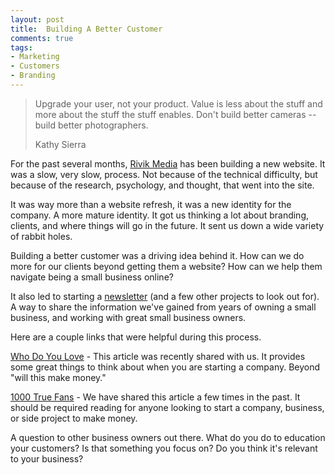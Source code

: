 ```yaml
---
layout: post
title:  Building A Better Customer
comments: true
tags:
- Marketing
- Customers
- Branding
---
```

> Upgrade your user, not your product. Value is less about the stuff and more about the stuff the stuff enables. Don't build better cameras -- build better photographers.
>
> Kathy Sierra

For the past several months, [Rivik Media](https://rivikmedia.com) has been building a new website. It was a slow, very slow, process. Not because of the technical difficulty, but because of the research, psychology, and thought, that went into the site.

It was way more than a website refresh, it was a new identity for the company. A more mature identity. It got us thinking a lot about branding, clients, and where things will go in the future. It sent us down a wide variety of rabbit holes. 

Building a better customer was a driving idea behind it. How can we do more for our clients beyond getting them a website? How can we help them navigate being a small business online? 

It also led to starting a [newsletter](https://rivikmedia.com/newsletter) (and a few other projects to look out for). A way to share the information we've gained from years of owning a small business, and working with great small business owners. 

Here are a couple links that were helpful during this process. 

[Who Do You Love](https://justinjackson.ca/who-do-you-love) - This article was recently shared with us. It provides some great things to think about when you are starting a company. Beyond "will this make money." 

[1000 True Fans](https://kk.org/thetechnium/1000-true-fans/) - We have shared this article a few times in the past. It should be required reading for anyone looking to start a company, business, or side project to make money. 

A question to other business owners out there. What do you do to education your customers? Is that something you focus on? Do you think it's relevant to your business?





